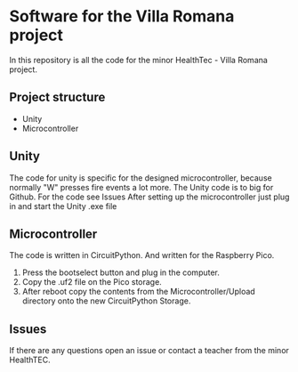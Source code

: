 # Software for the Villa Romana project
In this repository is all the code for the minor HealthTec - Villa Romana project.

## Project structure
- Unity
- Microcontroller

## Unity
The code for unity is specific for the designed microcontroller, because normally "W" presses fire events a lot more.
The Unity code is to big for Github. For the code see Issues
After setting up the microcontroller just plug in and start the Unity .exe file

## Microcontroller
The code is written in CircuitPython. And written for the Raspberry Pico.
1. Press the bootselect button and plug in the computer.
2. Copy the .uf2 file on the Pico storage.
3. After reboot copy the contents from the Microcontroller/Upload directory onto the new CircuitPython Storage.

## Issues
If there are any questions open an issue or contact a teacher from the minor HealthTEC.
